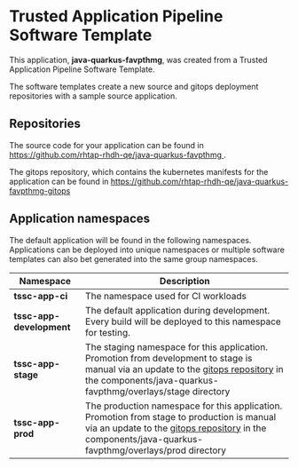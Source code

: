 # Trusted Application Pipeline Software Template

This application, **java-quarkus-favpthmg**, was created from a Trusted Application Pipeline Software Template.

The software templates create a new source and gitops deployment repositories with a sample source application. 

## Repositories

The source code for your application can be found in [https://github.com/rhtap-rhdh-qe/java-quarkus-favpthmg ](https://github.com/rhtap-rhdh-qe/java-quarkus-favpthmg ).
 
The gitops repository, which contains the kubernetes manifests for the application can be found in 
[https://github.com/rhtap-rhdh-qe/java-quarkus-favpthmg-gitops ](https://github.com/rhtap-rhdh-qe/java-quarkus-favpthmg-gitops ) 

## Application namespaces 

The default application will be found in the following namespaces. Applications can be deployed into unique namespaces or multiple software templates can also bet generated into the same group namespaces.  

|  Namespace   |  Description   |  
| -------- | -------- |
| **tssc-app-ci** | The namespace used for CI workloads |
| **tssc-app-development** | The default application during development. Every build will be deployed to this namespace for testing. |
| **tssc-app-stage** | The staging namespace for this application. Promotion from development to stage is manual via an update to the [gitops repository](https://github.com/rhtap-rhdh-qe/java-quarkus-favpthmg-gitops ) in the components/java-quarkus-favpthmg/overlays/stage directory |
| **tssc-app-prod** | The production namespace for this application. Promotion from stage to production is manual via an update to the [gitops repository](https://github.com/rhtap-rhdh-qe/java-quarkus-favpthmg-gitops ) in the components/java-quarkus-favpthmg/overlays/prod directory |